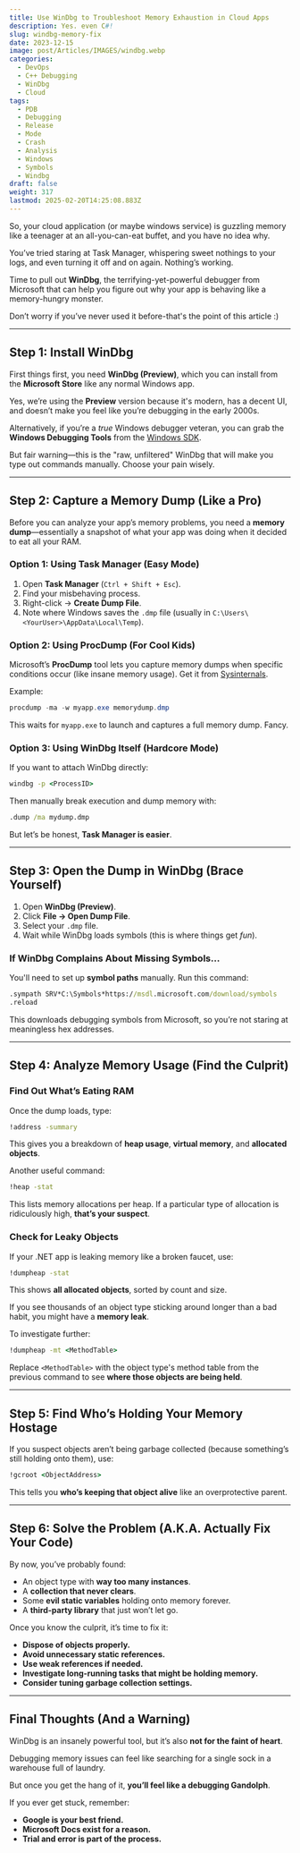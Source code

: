 ```yaml
---
title: Use WinDbg to Troubleshoot Memory Exhaustion in Cloud Apps
description: Yes. even C#!
slug: windbg-memory-fix
date: 2023-12-15
image: post/Articles/IMAGES/windbg.webp
categories:
  - DevOps
  - C++ Debugging
  - WinDbg
  - Cloud
tags:
  - PDB
  - Debugging
  - Release
  - Mode
  - Crash
  - Analysis
  - Windows
  - Symbols
  - Windbg
draft: false
weight: 317
lastmod: 2025-02-20T14:25:08.883Z
---
```

<!--
# How to Use WinDbg to Troubleshoot Memory Usage Problems in Cloud Applications
-->

So, your cloud application (or maybe windows service) is guzzling memory like a teenager at an all-you-can-eat buffet, and you have no idea why.

You’ve tried staring at Task Manager, whispering sweet nothings to your logs, and even turning it off and on again. Nothing’s working.

Time to pull out **WinDbg**, the terrifying-yet-powerful debugger from Microsoft that can help you figure out why your app is behaving like a memory-hungry monster.

Don’t worry if you’ve never used it before-that's the point of this article :)

***

## Step 1: Install WinDbg

First things first, you need **WinDbg (Preview)**, which you can install from the **Microsoft Store** like any normal Windows app.

Yes, we’re using the **Preview** version because it's modern, has a decent UI, and doesn’t make you feel like you’re debugging in the early 2000s.

Alternatively, if you’re a *true* Windows debugger veteran, you can grab the **Windows Debugging Tools** from the [Windows SDK](https://developer.microsoft.com/en-us/windows/downloads/windows-sdk/).

But fair warning—this is the "raw, unfiltered" WinDbg that will make you type out commands manually. Choose your pain wisely.

***

## Step 2: Capture a Memory Dump (Like a Pro)

Before you can analyze your app’s memory problems, you need a **memory dump**—essentially a snapshot of what your app was doing when it decided to eat all your RAM.

### Option 1: Using Task Manager (Easy Mode)

1. Open **Task Manager** (`Ctrl + Shift + Esc`).
2. Find your misbehaving process.
3. Right-click → **Create Dump File**.
4. Note where Windows saves the `.dmp` file (usually in `C:\Users\<YourUser>\AppData\Local\Temp`).

### Option 2: Using ProcDump (For Cool Kids)

Microsoft’s **ProcDump** tool lets you capture memory dumps when specific conditions occur (like insane memory usage). Get it from [Sysinternals](https://docs.microsoft.com/en-us/sysinternals/downloads/procdump).

Example:

```powershell
procdump -ma -w myapp.exe memorydump.dmp
```

This waits for `myapp.exe` to launch and captures a full memory dump. Fancy.

### Option 3: Using WinDbg Itself (Hardcore Mode)

If you want to attach WinDbg directly:

```cmd
windbg -p <ProcessID>
```

Then manually break execution and dump memory with:

```cmd
.dump /ma mydump.dmp
```

But let’s be honest, **Task Manager is easier**.

***

## Step 3: Open the Dump in WinDbg (Brace Yourself)

1. Open **WinDbg (Preview)**.
2. Click **File → Open Dump File**.
3. Select your `.dmp` file.
4. Wait while WinDbg loads symbols (this is where things get *fun*).

### If WinDbg Complains About Missing Symbols...

You'll need to set up **symbol paths** manually. Run this command:

```cmd
.sympath SRV*C:\Symbols*https://msdl.microsoft.com/download/symbols
.reload
```

This downloads debugging symbols from Microsoft, so you’re not staring at meaningless hex addresses.

***

## Step 4: Analyze Memory Usage (Find the Culprit)

### Find Out What’s Eating RAM

Once the dump loads, type:

```cmd
!address -summary
```

This gives you a breakdown of **heap usage**, **virtual memory**, and **allocated objects**.

Another useful command:

```cmd
!heap -stat
```

This lists memory allocations per heap. If a particular type of allocation is ridiculously high, **that’s your suspect**.

### Check for Leaky Objects

If your .NET app is leaking memory like a broken faucet, use:

```cmd
!dumpheap -stat
```

This shows **all allocated objects**, sorted by count and size.

If you see thousands of an object type sticking around longer than a bad habit, you might have a **memory leak**.

To investigate further:

```cmd
!dumpheap -mt <MethodTable>
```

Replace `<MethodTable>` with the object type's method table from the previous command to see **where those objects are being held**.

***

## Step 5: Find Who’s Holding Your Memory Hostage

If you suspect objects aren’t being garbage collected (because something’s still holding onto them), use:

```cmd
!gcroot <ObjectAddress>
```

This tells you **who’s keeping that object alive** like an overprotective parent.

***

## Step 6: Solve the Problem (A.K.A. Actually Fix Your Code)

By now, you’ve probably found:

* An object type with **way too many instances**.
* A **collection that never clears**.
* Some **evil static variables** holding onto memory forever.
* A **third-party library** that just won’t let go.

Once you know the culprit, it’s time to fix it:

* **Dispose of objects properly.**
* **Avoid unnecessary static references.**
* **Use weak references if needed.**
* **Investigate long-running tasks that might be holding memory.**
* **Consider tuning garbage collection settings.**

***

## Final Thoughts (And a Warning)

WinDbg is an insanely powerful tool, but it’s also **not for the faint of heart**.

Debugging memory issues can feel like searching for a single sock in a warehouse full of laundry.

But once you get the hang of it, **you’ll feel like a debugging Gandolph**.

If you ever get stuck, remember:

* **Google is your best friend.**
* **Microsoft Docs exist for a reason.**
* **Trial and error is part of the process.**
